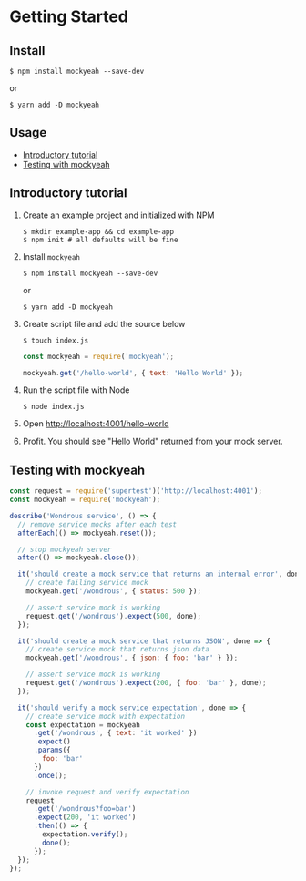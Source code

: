 # Getting Started

## Install

```shell
$ npm install mockyeah --save-dev
```

or

```shell
$ yarn add -D mockyeah
```

## Usage

* [Introductory tutorial](#introductory-tutorial)
* [Testing with mockyeah](#testing-with-mockyeah)

## Introductory tutorial

1.  Create an example project and initialized with NPM

    ```shell
    $ mkdir example-app && cd example-app
    $ npm init # all defaults will be fine
    ```

1.  Install `mockyeah`

    ```shell
    $ npm install mockyeah --save-dev
    ```

    or

    ```shell
    $ yarn add -D mockyeah
    ```

1.  Create script file and add the source below

    ```shell
    $ touch index.js
    ```

    ```js
    const mockyeah = require('mockyeah');

    mockyeah.get('/hello-world', { text: 'Hello World' });
    ```

1.  Run the script file with Node

    ```shell
    $ node index.js
    ```

1.  Open [http://localhost:4001/hello-world](http://localhost:4001/hello-world)

1.  Profit. You should see "Hello World" returned from your mock server.

## Testing with mockyeah

```js
const request = require('supertest')('http://localhost:4001');
const mockyeah = require('mockyeah');

describe('Wondrous service', () => {
  // remove service mocks after each test
  afterEach(() => mockyeah.reset());

  // stop mockyeah server
  after(() => mockyeah.close());

  it('should create a mock service that returns an internal error', done => {
    // create failing service mock
    mockyeah.get('/wondrous', { status: 500 });

    // assert service mock is working
    request.get('/wondrous').expect(500, done);
  });

  it('should create a mock service that returns JSON', done => {
    // create service mock that returns json data
    mockyeah.get('/wondrous', { json: { foo: 'bar' } });

    // assert service mock is working
    request.get('/wondrous').expect(200, { foo: 'bar' }, done);
  });

  it('should verify a mock service expectation', done => {
    // create service mock with expectation
    const expectation = mockyeah
      .get('/wondrous', { text: 'it worked' })
      .expect()
      .params({
        foo: 'bar'
      })
      .once();

    // invoke request and verify expectation
    request
      .get('/wondrous?foo=bar')
      .expect(200, 'it worked')
      .then(() => {
        expectation.verify();
        done();
      });
  });
});
```
